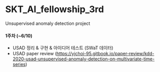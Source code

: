 # SKT_AI_fellowship_3rd

Unsupervised anomaly detection project

#### 1주차 (~6/10)
- USAD 정리 & 구현 & 아이디어 테스트 (SWaT 데이터)
- USAD paper review
(https://yjchoi-95.gitbook.io/paper-review/kdd-2020-usad-unsupervised-anomaly-detection-on-multivariate-time-series)

